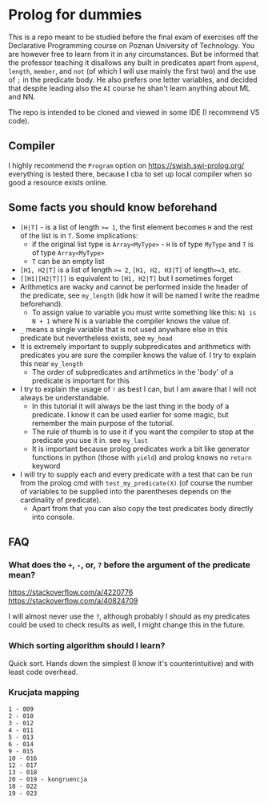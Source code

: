 # Prolog for dummies

This is a repo meant to be studied before the final exam of exercises off the Declarative Programming course on Poznan University of Technology. You are however free to learn from it in any circumstances. But be informed that the professor teaching it disallows any built in predicates apart from `append`, `length`, `member`, and `not` (of which I will use mainly the first two) and the use of `;` in the predicate body. He also prefers one letter variables, and decided that despite leading also the `AI` course he shan't learn anything about ML and NN.

The repo is intended to be cloned and viewed in some IDE (I recommend VS code).

## Compiler

I highly recommend the `Program` option on https://swish.swi-prolog.org/ everything is tested there, because I cba to set up local compiler when so good a resource exists online.

## Some facts you should know beforehand

- `[H|T]` - is a list of length `>= 1`, the first element becomes `H` and the rest of the list is in `T`. Some implications:
  - if the original list type is `Array<MyType>` - `H` is of type `MyType` and `T` is of type `Array<MyType>`
  - `T` can be an empty list
- `[H1, H2|T]` is a list of length `>= 2`, `[H1, H2, H3|T]` of length`>=3`, etc.
- `[[H1|[H2|T]]]` is equivalent to `[H1, H2|T]` but I sometimes forget
- Arithmetics are wacky and cannot be performed inside the header of the predicate, see `my_length` (idk how it will be named I write the readme beforehand).
  - To assign value to variable you must write something like this: `N1 is N + 1` where N is a variable the compiler knows the value of.
- `_` means a single variable that is not used anywhare else in this predicate but nevertheless exists, see `my_head`
- It is extremely important to supply subpredicates and arithmetics with predicates you are sure the compiler knows the value of. I try to explain this near `my_length`
  - The order of subpredicates and artihmetics in the 'body' of a predicate is important for this
- I try to explain the usage of `!` as best I can, but I am aware that I will not always be understandable.
  - In this tutorial it will always be the last thing in the body of a predicate. I know it can be used earlier for some magic, but remember the main purpose of the tutorial.
  - The rule of thumb is to use it if you want the compiler to stop at the predicate you use it in. see `my_last`
  - It is important because prolog predicates work a bit like generator functions in python (those with `yield`) and prolog knows no `return` keyword
- I will try to supply each and every predicate with a test that can be run from the prolog cmd with `test_my_predicate(X)` (of course the number of variables to be supplied into the parentheses depends on the cardinality of predicate).
  - Apart from that you can also copy the test predicates body directly into console.

## FAQ

### What does the `+`, `-`, or, `?` before the argument of the predicate mean?

https://stackoverflow.com/a/4220776
https://stackoverflow.com/a/40824709

I will almost never use the `?`, although probably I should as my predicates could be used to check results as well, I might change this in the future.

### Which sorting algorithm should I learn?

Quick sort. Hands down the simplest (I know it's counterintuitive) and with least code overhead.

### Krucjata mapping

```
1 - 009
2 - 010
3 - 012
4 - 011
5 - 013
6 - 014
9 - 015
10 - 016
12 - 017
13 - 018
20 - 019 - kongruencja
18 - 022
19 - 023

```
